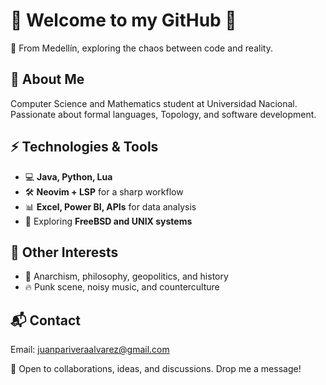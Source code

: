 <h1>🚀 Welcome to my GitHub 🖤</h1>
    <p>📍 From Medellín, exploring the chaos between code and reality.</p>

<h2>💾 About Me</h2>
    <p>Computer Science and Mathematics student at Universidad Nacional. Passionate about formal languages, Topology, and software development.</p>

<h2>⚡ Technologies & Tools</h2>
    <ul>
        <li>💻 <strong>Java, Python, Lua</strong></li>
        <li>🛠 <strong>Neovim + LSP</strong> for a sharp workflow</li>
        <li>📊 <strong>Excel, Power BI, APIs</strong> for data analysis</li>
        <li>📡 Exploring <strong>FreeBSD and UNIX systems</strong></li>
    </ul>

<h2>🎸 Other Interests</h2>
    <ul>
        <li>🏴 Anarchism, philosophy, geopolitics, and history</li>
        <li>🔥 Punk scene, noisy music, and counterculture</li>
    </ul>

<h2>📬 Contact</h2>
    <p>Email: <a href="mailto:juanpariveraalvarez@gmail.com">juanpariveraalvarez@gmail.com</a></p>

<p>💬 Open to collaborations, ideas, and discussions. Drop me a message!</p>
